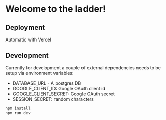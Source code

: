# Welcome to the ladder!

## Deployment

Automatic with Vercel

## Development

Currently for development a couple of external dependencies needs to be setup via environment variables:

- DATABASE_URL - A postgres DB
- GOOGLE_CLIENT_ID: Google OAuth client id
- GOOGLE_CLIENT_SECRET: Google OAuth secret
- SESSION_SECRET: random characters

```sh
npm install
npm run dev
```
